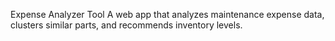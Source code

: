 Expense Analyzer Tool
A web app that analyzes maintenance expense data, clusters similar parts, and recommends inventory levels.
